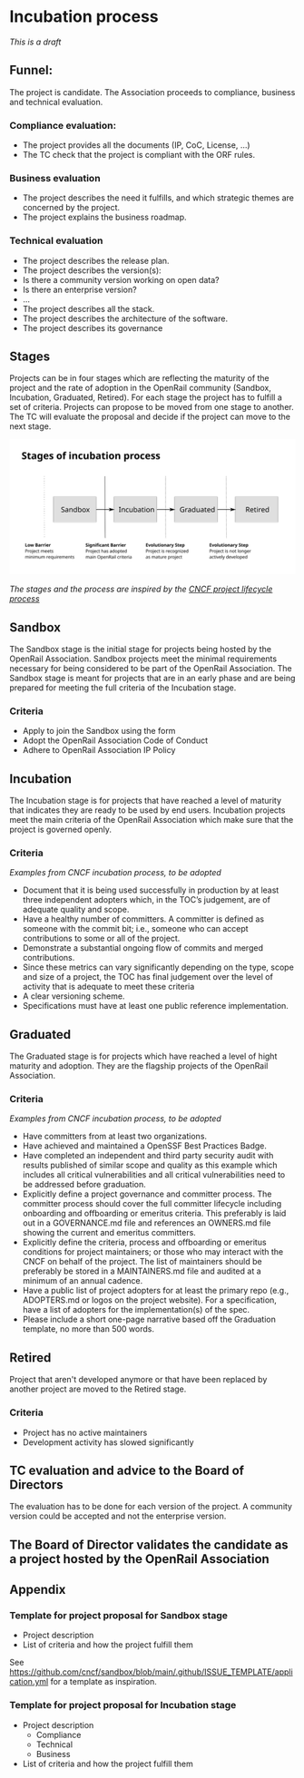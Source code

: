 # Incubation process
*This is a draft*

## Funnel:
The project is candidate. The Association proceeds to compliance, business and technical evaluation.

### Compliance evaluation:
-	The project provides all the documents (IP, CoC, License, …)
-	The TC check that the project is compliant with the ORF rules.

### Business evaluation
-	The project describes the need it fulfills, and which strategic themes are concerned by the project.
-	The project explains the business roadmap.

### Technical evaluation
-	The project describes the release plan.
-	The project describes the version(s):
  - Is there a community version working on open data?
  - Is there an enterprise version?
  - …
-	The project describes all the stack.
-	The project describes the architecture of the software.
-	The project describes its governance

## Stages

Projects can be in four stages which are reflecting the maturity of the project and the rate of adoption in the OpenRail community (Sandbox, Incubation, Graduated, Retired). For each stage the project has to fulfill a set of criteria. Projects can propose to be moved from one stage to another. The TC will evaluate the proposal and decide if the project can move to the next stage.

![Project lifecycle](images/incubation-stages.svg)

*The stages and the process are inspired by the [CNCF project lifecycle process](https://github.com/cncf/toc/blob/main/process/README.md)*

## Sandbox

The Sandbox stage is the initial stage for projects being hosted by the OpenRail Association. Sandbox projects meet the minimal requirements necessary for being considered to be part of the OpenRail Association. The Sandbox stage is meant for projects that are in an early phase and are being prepared for meeting the full criteria of the Incubation stage.

### Criteria

* Apply to join the Sandbox using the form
* Adopt the OpenRail Association Code of Conduct
* Adhere to OpenRail Association IP Policy

## Incubation

The Incubation stage is for projects that have reached a level of maturity that indicates they are ready to be used by end users. Incubation projects meet the main criteria of the OpenRail Association which make sure that the project is governed openly.

### Criteria

*Examples from CNCF incubation process, to be adopted*

* Document that it is being used successfully in production by at least three independent adopters which, in the TOC’s judgement, are of adequate quality and scope.
* Have a healthy number of committers. A committer is defined as someone with the commit bit; i.e., someone who can accept contributions to some or all of the project.
* Demonstrate a substantial ongoing flow of commits and merged contributions.
* Since these metrics can vary significantly depending on the type, scope and size of a project, the TOC has final judgement over the level of activity that is adequate to meet these criteria
* A clear versioning scheme.
* Specifications must have at least one public reference implementation.

## Graduated

The Graduated stage is for projects which have reached a level of hight maturity and adoption. They are the flagship projects of the OpenRail Association.

### Criteria

*Examples from CNCF incubation process, to be adopted*

* Have committers from at least two organizations.
* Have achieved and maintained a OpenSSF Best Practices Badge.
* Have completed an independent and third party security audit with results published of similar scope and quality as this example which includes all critical vulnerabilities and all critical vulnerabilities need to be addressed before graduation.
* Explicitly define a project governance and committer process. The committer process should cover the full committer lifecycle including onboarding and offboarding or emeritus criteria. This preferably is laid out in a GOVERNANCE.md file and references an OWNERS.md file showing the current and emeritus committers.
* Explicitly define the criteria, process and offboarding or emeritus conditions for project maintainers; or those who may interact with the CNCF on behalf of the project. The list of maintainers should be preferably be stored in a MAINTAINERS.md file and audited at a minimum of an annual cadence.
* Have a public list of project adopters for at least the primary repo (e.g., ADOPTERS.md or logos on the project website). For a specification, have a list of adopters for the implementation(s) of the spec.
* Please include a short one-page narrative based off the Graduation template, no more than 500 words.

## Retired

Project that aren't developed anymore or that have been replaced by another project are moved to the Retired stage.

### Criteria

* Project has no active maintainers
* Development activity has slowed significantly

## TC evaluation and advice to the Board of Directors

The evaluation has to be done for each version of the project.
A community version could be accepted and not the enterprise version.

## The Board of Director validates the candidate as a project hosted by the OpenRail Association


## Appendix

### Template for project proposal for Sandbox stage

* Project description
* List of criteria and how the project fulfill them

See https://github.com/cncf/sandbox/blob/main/.github/ISSUE_TEMPLATE/application.yml for a template as inspiration.

### Template for project proposal for Incubation stage

* Project description
  * Compliance
  * Technical
  * Business
* List of criteria and how the project fulfill them
